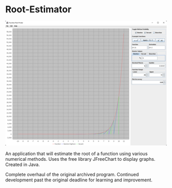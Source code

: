 # Root-Estimator

<p style="justify-content: center">
  <img src="images/Function Root Estimator.png"  alt="Preview of the application">
</p>

An application that will estimate the root of a function using various numerical methods. Uses the free library
JFreeChart to display graphs. Created in Java.

Complete overhaul of the original archived program. Continued development past the original deadline for learning and
improvement.
